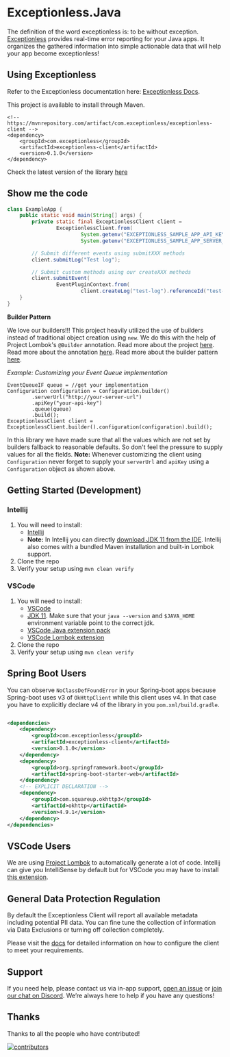 # Exceptionless.Java

The definition of the word exceptionless is: to be without exception. [Exceptionless](https://exceptionless.io) provides
real-time error reporting for your Java apps. It organizes the gathered information into simple actionable data that
will help your app become exceptionless!

## Using Exceptionless

Refer to the Exceptionless documentation here: [Exceptionless Docs](http://docs.exceptionless.io).

This project is available to install through Maven.
```
<!-- https://mvnrepository.com/artifact/com.exceptionless/exceptionless-client -->
<dependency>
    <groupId>com.exceptionless</groupId>
    <artifactId>exceptionless-client</artifactId>
    <version>0.1.0</version>
</dependency>
```
Check the latest version of the library [here](https://mvnrepository.com/artifact/com.exceptionless/exceptionless-client)

## Show me the code

```java
class ExampleApp {
    public static void main(String[] args) {
        private static final ExceptionlessClient client =
                ExceptionlessClient.from(
                        System.getenv("EXCEPTIONLESS_SAMPLE_APP_API_KEY"),
                        System.getenv("EXCEPTIONLESS_SAMPLE_APP_SERVER_URL"));

        // Submit different events using submitXXX methods
        client.submitLog("Test log");

        // Submit custom methods using our createXXX methods
        client.submitEvent(
                EventPluginContext.from(
                        client.createLog("test-log").referenceId("test-reference-id").build()));
    }
}
```

**Builder Pattern**

We love our builders!!! This project heavily utilized the use of builders instead of traditional object creation
using `new`. We do this with the help of Project Lombok's `@Builder` annotation. Read more about the
project [here](https://projectlombok.org/features/all). Read more about the
annotation [here](https://projectlombok.org/features/Builder). Read more about the builder
pattern [here](https://refactoring.guru/design-patterns/builder).

_Example: Customizing your Event Queue implementation_

```
EventQueueIF queue = //get your implementation
Configuration configuration = Configuration.builder()
        .serverUrl("http://your-server-url")
        .apiKey("your-api-key")
        .queue(queue)
        .build();
ExceptionlessClient client = ExceptionlessClient.builder().configuration(configuration).build();
```

In this library we have made sure that all the values which are not set by builders fallback to reasonable defaults. So
don't feel the pressure to supply values for all the fields. **Note:** Whenever customizing the client
using `Configuration` never forget to supply your `serverUrl` and `apiKey` using a `Configuration` object as
shown above.

## Getting Started (Development)

### Intellij
1. You will need to install:
    * [Intellij](https://www.jetbrains.com/idea/download/)
    * **Note:** In Intellij you can directly [download JDK 11 from the IDE](https://www.jetbrains.com/help/idea/sdk.html#jdk-from-ide). Intellij also comes with a bundled Maven installation and built-in Lombok support.
2. Clone the repo
3. Verify your setup using `mvn clean verify`

### VSCode
1. You will need to install:
    * [VSCode](https://code.visualstudio.com/download)
    * [JDK 11](https://www.oracle.com/ie/java/technologies/javase-downloads.html). Make sure that your `java --version` and `$JAVA_HOME` environment variable point to the correct jdk.
    * [VSCode Java extension pack](https://marketplace.visualstudio.com/items?itemName=vscjava.vscode-java-pack)
    * [VSCode Lombok extension](https://marketplace.visualstudio.com/items?itemName=GabrielBB.vscode-lombok)
2. Clone the repo
3. Verify your setup using `mvn clean verify`


## Spring Boot Users

You can observe `NoClassDefFoundError` in your Spring-boot apps because Spring-boot uses v3 of `OkHttpClient` while this
client uses v4. In that case you have to explicitly declare v4 of the library in you `pom.xml/build.gradle`.

```xml

<dependencies>
    <dependency>
        <groupId>com.exceptionless</groupId>
        <artifactId>exceptionless-client</artifactId>
        <version>0.1.0</version>
    </dependency>
    <dependency>
        <groupId>org.springframework.boot</groupId>
        <artifactId>spring-boot-starter-web</artifactId>
    </dependency>
    <!-- EXPLICIT DECLARATION -->
    <dependency>
        <groupId>com.squareup.okhttp3</groupId>
        <artifactId>okhttp</artifactId>
        <version>4.9.1</version>
    </dependency>
</dependencies>
```

## VSCode Users

We are using [Project Lombok](https://projectlombok.org/) to automatically generate a lot of code. Intellij can give you IntelliSense by default but for VSCode you may have to install [this extension](https://marketplace.visualstudio.com/items?itemName=GabrielBB.vscode-lombok).

## General Data Protection Regulation

By default the Exceptionless Client will report all available metadata including potential PII data. You can fine tune
the collection of information via Data Exclusions or turning off collection completely.

Please visit
the [docs](https://exceptionless.com/docs/clients/javascript/client-configuration/#general-data-protection-regulation)
for detailed information on how to configure the client to meet your requirements.

## Support

If you need help, please contact us via in-app
support, [open an issue](https://github.com/exceptionless/Exceptionless.Java/issues/new)
or [join our chat on Discord](https://discord.gg/6HxgFCx). We’re always here to help if you have any questions!

## Thanks

Thanks to all the people who have contributed!

[![contributors](https://contributors-img.web.app/image?repo=exceptionless/Exceptionless.Java)](https://github.com/exceptionless/Exceptionless.Java/graphs/contributors)

